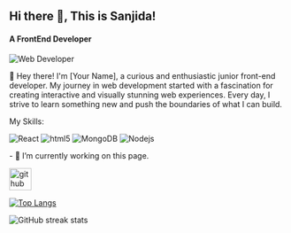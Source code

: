 ## Hi there 👋, This is Sanjida!
#### A FrontEnd Developer 
![Web Developer]([https://arturssmirnovs.github.io/github-profile-readme-generator/images/banner.png](https://i.ibb.co/hKpWnKH/Banner.png))

👋 Hey there! I'm [Your Name], a curious and enthusiastic junior front-end developer. My journey in web development started with a fascination for creating interactive and visually stunning web experiences. Every day, I strive to learn something new and push the boundaries of what I can build.

My Skills:
<P>
   <img alt="React" src="https://img.shields.io/badge/-React-45b8d8?style=flat-square&logo=react&logoColor=white" />
     <img alt="html5" src="https://img.shields.io/badge/-HTML5-E34F26?style=flat-square&logo=html5&logoColor=white" />
  <img alt="MongoDB" src="https://img.shields.io/badge/-MongoDB-13aa52?style=flat-square&logo=mongodb&logoColor=white" />
  <img alt="Nodejs" src="https://img.shields.io/badge/-Nodejs-43853d?style=flat-square&logo=Node.js&logoColor=white" />


</P>
- 🔭 I’m currently working on this page. 


[<img src='https://cdn.jsdelivr.net/npm/simple-icons@3.0.1/icons/github.svg' alt='github' height='40'>](https://github.com/SanjidaOSD)  

[![Top Langs](https://github-readme-stats.vercel.app/api/top-langs/?username=SanjidaOSD)](https://github.com/anuraghazra/github-readme-stats)

![GitHub streak stats](https://streak-stats.demolab.com/?user=SanjidaOSD)  




